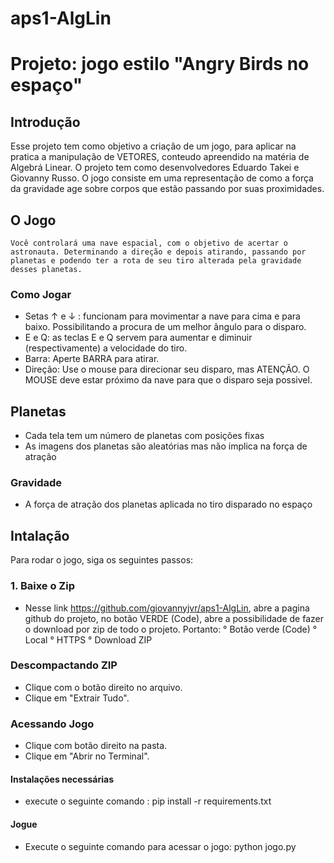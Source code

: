 # aps1-AlgLin

# Projeto: jogo estilo "Angry Birds no espaço"

## Introdução
Esse projeto tem como objetivo a criação de um jogo, para aplicar na pratica a manipulação de VETORES, conteudo apreendido na matéria de Algebrá Linear. O projeto tem como desenvolvedores Eduardo Takei e Giovanny Russo. O jogo consiste em uma representação de como a força da gravidade age sobre corpos que estão passando por suas proximidades. 

## O Jogo
    Você controlará uma nave espacial, com o objetivo de acertar o astronauta. Determinando a direção e depois atirando, passando por planetas e podendo ter a rota de seu tiro alterada pela gravidade desses planetas.

### Como Jogar
- Setas ↑ e ↓ :
    funcionam para movimentar a nave para cima e para baixo. Possibilitando a procura de um melhor ângulo para o disparo.
- E e Q:
    as teclas E e Q servem para aumentar e diminuir (respectivamente) a velocidade do tiro.
- Barra:
    Aperte BARRA para atirar.
- Direção:
    Use o mouse para direcionar seu disparo, mas ATENÇÃO. O MOUSE deve estar próximo da nave para que o disparo seja possivel.


## Planetas 
- Cada tela tem um número de planetas com posições fixas
- As imagens dos planetas são aleatórias mas não implica na força de atração
### Gravidade
- A força de atração dos planetas aplicada no tiro disparado no espaço

## Intalação 
Para rodar o jogo, siga os seguintes passos:
### 1. Baixe o Zip
- Nesse link https://github.com/giovannyjvr/aps1-AlgLin, abre a pagina github do projeto, no botão VERDE (Code),  abre a possibilidade de fazer o download por zip de todo o projeto. Portanto:
    ° Botão verde (Code)
    ° Local
    ° HTTPS
    ° Download ZIP

### Descompactando ZIP
- Clique com o botão direito no arquivo.
- Clique em "Extrair Tudo".

### Acessando Jogo
- Clique com botão direito na pasta.
- Clique em "Abrir no Terminal".
#### Instalações necessárias
- execute o seguinte comando :
  pip install -r requirements.txt

#### Jogue
- Execute o seguinte comando para acessar o jogo:
    python jogo.py
